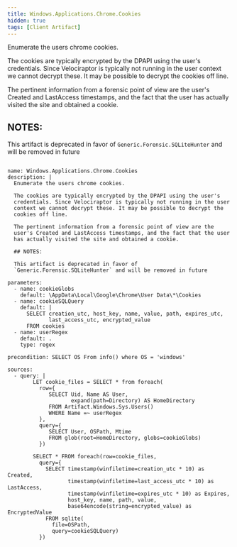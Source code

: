 ```yaml
---
title: Windows.Applications.Chrome.Cookies
hidden: true
tags: [Client Artifact]
---
```


Enumerate the users chrome cookies.

The cookies are typically encrypted by the DPAPI using the user's
credentials. Since Velociraptor is typically not running in the user
context we cannot decrypt these. It may be possible to decrypt the
cookies off line.

The pertinent information from a forensic point of view are the
user's Created and LastAccess timestamps, and the fact that the user
has actually visited the site and obtained a cookie.

## NOTES:

This artifact is deprecated in favor of
`Generic.Forensic.SQLiteHunter` and will be removed in future


<pre><code class="language-yaml">
name: Windows.Applications.Chrome.Cookies
description: |
  Enumerate the users chrome cookies.

  The cookies are typically encrypted by the DPAPI using the user's
  credentials. Since Velociraptor is typically not running in the user
  context we cannot decrypt these. It may be possible to decrypt the
  cookies off line.

  The pertinent information from a forensic point of view are the
  user's Created and LastAccess timestamps, and the fact that the user
  has actually visited the site and obtained a cookie.

  ## NOTES:

  This artifact is deprecated in favor of
  `Generic.Forensic.SQLiteHunter` and will be removed in future

parameters:
  - name: cookieGlobs
    default: \AppData\Local\Google\Chrome\User Data\*\Cookies
  - name: cookieSQLQuery
    default: |
      SELECT creation_utc, host_key, name, value, path, expires_utc,
             last_access_utc, encrypted_value
      FROM cookies
  - name: userRegex
    default: .
    type: regex

precondition: SELECT OS From info() where OS = 'windows'

sources:
  - query: |
        LET cookie_files = SELECT * from foreach(
          row={
             SELECT Uid, Name AS User,
                    expand(path=Directory) AS HomeDirectory
             FROM Artifact.Windows.Sys.Users()
             WHERE Name =~ userRegex
          },
          query={
             SELECT User, OSPath, Mtime
             FROM glob(root=HomeDirectory, globs=cookieGlobs)
          })

        SELECT * FROM foreach(row=cookie_files,
          query={
            SELECT timestamp(winfiletime=creation_utc * 10) as Created,
                   timestamp(winfiletime=last_access_utc * 10) as LastAccess,
                   timestamp(winfiletime=expires_utc * 10) as Expires,
                   host_key, name, path, value,
                   base64encode(string=encrypted_value) as EncryptedValue
            FROM sqlite(
              file=OSPath,
              query=cookieSQLQuery)
          })

</code></pre>

